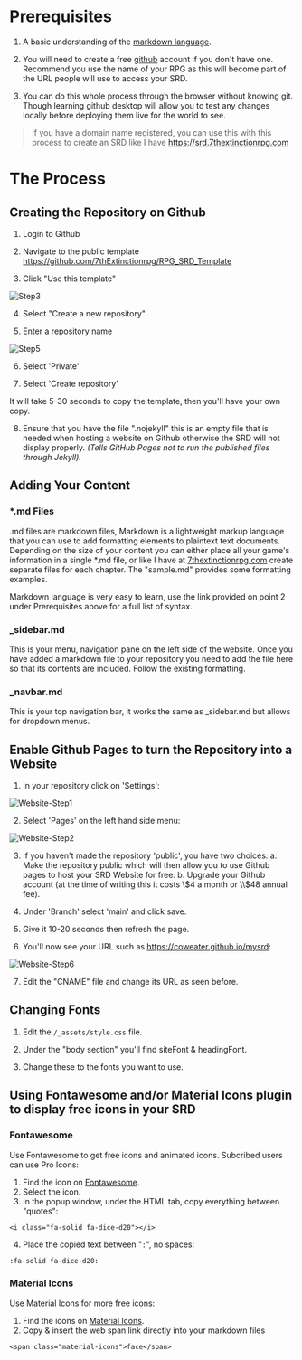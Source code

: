 # Prerequisites

1. A basic understanding of the [markdown language](https://www.markdownguide.org/basic-syntax/).

2. You will need to create a free [github](https://github.com/) account if you don't have one. Recommend you use the name of your RPG as this will become part of the URL people will use to access your SRD. 

3. You can do this whole process through the browser without knowing git. Though  learning github desktop will allow you to test any changes locally before deploying them live for the world to see.

> If you have a domain name registered, you can use this with this process to create an SRD like I have https://srd.7thextinctionrpg.com

# The Process

## Creating the Repository on Github

1. Login to Github

2. Navigate to the public template https://github.com/7thExtinctionrpg/RPG_SRD_Template

3. Click "Use this template"

![Step3](_media/Step3.png)

4. Select "Create a new repository"

5. Enter a repository name

![Step5](_media/Step5.png)

6. Select 'Private' 

7. Select 'Create repository'

It will take 5-30 seconds to copy the template, then you'll have your own copy.

8. Ensure that you have the file ".nojekyll" this is an empty file that is needed when hosting a website on Github otherwise the SRD will not display properly. *(Tells GitHub Pages not to run the published files through Jekyll).*


## Adding Your Content

### *.md Files

.md files are markdown files, Markdown is a lightweight markup language that you can use to add formatting elements to plaintext text documents. Depending on the size of your content you can either place all your game's information in a single *.md file, or like I have at [7thextinctionrpg.com](https://7thextinctionrpg.com) create separate files for each chapter. The "sample.md" provides some formatting examples. 

Markdown language is very easy to learn, use the link provided on point 2 under Prerequisites above for a full list of syntax. 

### _sidebar.md

This is your menu, navigation pane on the left side of the website. Once you have added a markdown file to your repository you need to add the file here so that its contents are included. Follow the existing formatting.

### _navbar.md

This is your top navigation bar, it works the same as _sidebar.md but allows for dropdown menus.

## Enable Github Pages to turn the Repository into a Website

1. In your repository click on 'Settings':

![Website-Step1](_media/Website-Step1.png)

2. Select 'Pages' on the left hand side menu:

![Website-Step2](_media/Website-Step2.png)

3. If you haven't made the repository 'public', you have two choices:
    a. Make the repository public which will then allow you to use Github pages to host your SRD Website for free.
    b. Upgrade your Github account (at the time of writing this it costs \\$4 a month or \\$48 annual fee).

4. Under 'Branch' select 'main' and click save.

5. Give it 10-20 seconds then refresh the page.

6. You'll now see your URL such as https://coweater.github.io/mysrd:

![Website-Step6](_media/Website-Step6.png)

7. Edit the "CNAME" file and change its URL as seen before.


## Changing Fonts

1. Edit the `/_assets/style.css` file.

2. Under the "body section" you'll find siteFont & headingFont.

3. Change these to the fonts you want to use.


## Using Fontawesome and/or Material Icons plugin to display free icons in your SRD

### Fontawesome

Use Fontawesome to get free icons and animated icons. Subcribed users can use Pro Icons:

1. Find the icon on [Fontawesome](https://fontawesome.com/icons).
2. Select the icon.
3. In the popup window, under the HTML tab, copy everything between "quotes":

```EXAMPLE
<i class="fa-solid fa-dice-d20"></i>
```

4. Place the copied text between "`:`", no spaces:

```EXAMPLE
:fa-solid fa-dice-d20:
```

### Material Icons

Use Material Icons for more free icons:

1. Find the icons on [Material Icons](https://fonts.google.com/icons).
2. Copy & insert the web span link directly into your markdown files

```markup
<span class="material-icons">face</span>
```
